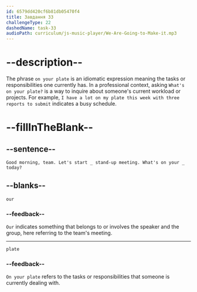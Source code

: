 ```yaml
---
id: 6579dd420cf6b81db05470f4
title: Завдання 33
challengeType: 22
dashedName: task-33
audioPath: curriculum/js-music-player/We-Are-Going-to-Make-it.mp3
---
```


<!--
AUDIO REFERENCE: 
Bob: "Good morning, team. Let's start _ stand-up meeting. What's on your _ today?"
-->

# --description--

The phrase `on your plate` is an idiomatic expression meaning the tasks or responsibilities one currently has. In a professional context, asking `What's on your plate?` is a way to inquire about someone's current workload or projects. For example, `I have a lot on my plate this week with three reports to submit` indicates a busy schedule.

# --fillInTheBlank--

## --sentence--

`Good morning, team. Let's start _ stand-up meeting. What's on your _ today?`

## --blanks--

`our`

### --feedback--

`Our` indicates something that belongs to or involves the speaker and the group, here referring to the team's meeting.

---

`plate`

### --feedback--

`On your plate` refers to the tasks or responsibilities that someone is currently dealing with.

